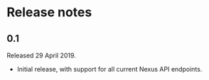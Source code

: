 # Release notes
## 0.1
Released 29 April 2019.

* Initial release, with support for all current Nexus API endpoints.
